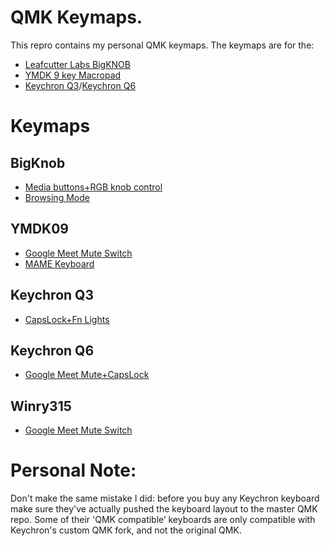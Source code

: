# QMK Keymaps.  
This repro contains my personal QMK keymaps. 
The keymaps are for the:
* [Leafcutter Labs BigKNOB](https://github.com/LeafCutterLabs/bigKNOB) 
* [YMDK 9 key Macropad](https://www.aliexpress.com/item/4000510880374.html)  
* [Keychron Q3](https://www.keychron.com/products/keychron-q3-qmk-custom-mechanical-keyboard)/[Keychron Q6](https://www.keychron.com/products/keychron-q6-qmk-custom-mechanical-keyboard)


# Keymaps
## BigKnob
* [Media buttons+RGB knob control](/bigknob/rgb/)
* [Browsing Mode](/bigknob/browsing/)
## YMDK09
* [Google Meet Mute Switch](/ymd09/mute)
* [MAME Keyboard](/ymd09/mame)
## Keychron Q3
* [CapsLock+Fn Lights](https://github.com/andrewinmoco/qmk_firmware/tree/master/keyboards/keychron/q3/ansi_encoder/keymaps/andrewinmoco)
## Keychron Q6
* [Google Meet Mute+CapsLock](https://github.com/andrewinmoco/qmk_firmware/tree/master/keyboards/keychron/q6/ansi_encoder/keymaps/andrewinmoco)
## Winry315
* [Google Meet Mute Switch](/winry315/mute)


# Personal Note:
Don't make the same mistake I did: before you buy any Keychron keyboard make sure they've actually pushed the keyboard layout to the master QMK repo. Some of their 'QMK compatible’ keyboards are only compatible with Keychron's custom QMK fork, and not the original QMK. 


